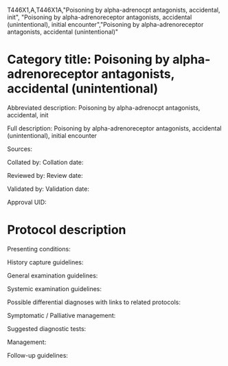 T446X1,A,T446X1A,"Poisoning by alpha-adrenocpt antagonists, accidental, init", "Poisoning by alpha-adrenoreceptor antagonists, accidental (unintentional), initial encounter","Poisoning by alpha-adrenoreceptor antagonists, accidental (unintentional)"
# Category title: Poisoning by alpha-adrenoreceptor antagonists, accidental (unintentional)

Abbreviated description: Poisoning by alpha-adrenocpt antagonists, accidental, init

Full description: Poisoning by alpha-adrenoreceptor antagonists, accidental (unintentional), initial encounter

Sources:

Collated by:
Collation date:

Reviewed by:
Review date:

Validated by:
Validation date:

Approval UID:

# Protocol description

Presenting conditions:

History capture guidelines:

General examination guidelines:

Systemic examination guidelines:

Possible differential diagnoses with links to related protocols:

Symptomatic / Palliative management:

Suggested diagnostic tests:

Management:

Follow-up guidelines:
